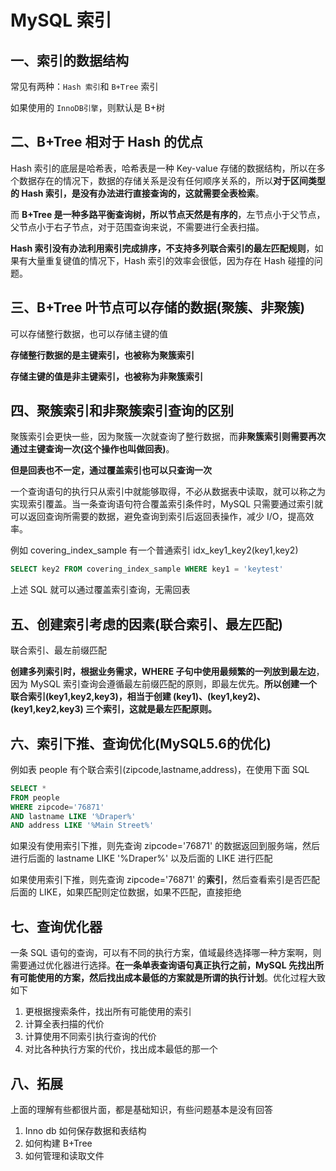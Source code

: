 # MySQL 索引

## 一、索引的数据结构

常见有两种：``Hash 索引``和 ``B+Tree`` 索引

如果使用的 ``InnoDB引擎``，则默认是 B+树



## 二、B+Tree 相对于 Hash 的优点

Hash 索引的底层是哈希表，哈希表是一种 Key-value 存储的数据结构，所以在多个数据存在的情况下，数据的存储关系是没有任何顺序关系的，所以**对于区间类型的 Hash 索引，是没有办法进行直接查询的，这就需要全表检索**。

而 **B+Tree 是一种多路平衡查询树，所以节点天然是有序的**，左节点小于父节点，父节点小于右子节点，对于范围查询来说，不需要进行全表扫描。

**Hash 索引没有办法利用索引完成排序，不支持多列联合索引的最左匹配规则**，如果有大量重复键值的情况下，Hash 索引的效率会很低，因为存在 Hash 碰撞的问题。



## 三、B+Tree 叶节点可以存储的数据(聚簇、非聚簇)

可以存储整行数据，也可以存储主键的值

**存储整行数据的是主键索引，也被称为聚簇索引**

**存储主键的值是非主键索引，也被称为非聚簇索引**



## 四、聚簇索引和非聚簇索引查询的区别

聚簇索引会更快一些，因为聚簇一次就查询了整行数据，而**非聚簇索引则需要再次通过主键查询一次(这个操作也叫做回表)**。

**但是回表也不一定，通过覆盖索引也可以只查询一次**

一个查询语句的执行只从索引中就能够取得，不必从数据表中读取，就可以称之为实现索引覆盖。当一条查询语句符合覆盖索引条件时，MySQL 只需要通过索引就可以返回查询所需要的数据，避免查询到索引后返回表操作，减少 I/O，提高效率。

例如 covering_index_sample 有一个普通索引 idx_key1_key2(key1,key2)

```sql
SELECT key2 FROM covering_index_sample WHERE key1 = 'keytest'
```

上述 SQL 就可以通过覆盖索引查询，无需回表



## 五、创建索引考虑的因素(联合索引、最左匹配)

联合索引、最左前缀匹配

**创建多列索引时，根据业务需求，WHERE 子句中使用最频繁的一列放到最左边**，因为 MySQL 索引查询会遵循最左前缀匹配的原则，即最左优先。**所以创建一个联合索引(key1,key2,key3)，相当于创建 (key1)、(key1,key2)、(key1,key2,key3) 三个索引，这就是最左匹配原则。**



## 六、索引下推、查询优化(MySQL5.6的优化)

例如表 people 有个联合索引(zipcode,lastname,address)，在使用下面 SQL

```SQL
SELECT * 
FROM people 
WHERE zipcode='76871' 
AND lastname LIKE '%Draper%' 
AND address LIKE '%Main Street%'
```

如果没有使用索引下推，则先查询 zipcode='76871' 的数据返回到服务端，然后进行后面的 lastname LIKE '%Draper%' 以及后面的 LIKE 进行匹配

如果使用索引下推，则先查询 zipcode='76871' 的**索引**，然后查看索引是否匹配后面的 LIKE，如果匹配则定位数据，如果不匹配，直接拒绝



## 七、查询优化器

一条 SQL 语句的查询，可以有不同的执行方案，值域最终选择哪一种方案啊，则需要通过优化器进行选择。**在一条单表查询语句真正执行之前，MySQL 先找出所有可能使用的方案，然后找出成本最低的方案就是所谓的执行计划**。优化过程大致如下

1. 更根据搜索条件，找出所有可能使用的索引
2. 计算全表扫描的代价
3. 计算使用不同索引执行查询的代价
4. 对比各种执行方案的代价，找出成本最低的那一个





## 八、拓展

上面的理解有些都很片面，都是基础知识，有些问题基本是没有回答

1. Inno db 如何保存数据和表结构
2. 如何构建 B+Tree
3. 如何管理和读取文件